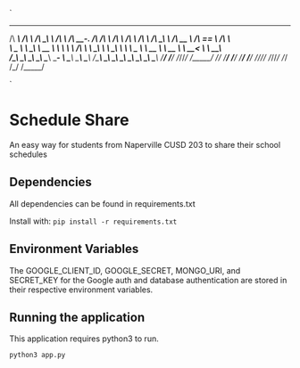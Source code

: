 
`
______   ______   __  __   ______   _____    __  __   __       ______       ______   __  __   ______   ______   ______    
/\  ___\ /\  ___\ /\ \_\ \ /\  ___\ /\  __-. /\ \/\ \ /\ \     /\  ___\     /\  ___\ /\ \_\ \ /\  __ \ /\  == \ /\  ___\   
\ \___  \\ \ \____\ \  __ \\ \  __\ \ \ \/\ \\ \ \_\ \\ \ \____\ \  __\     \ \___  \\ \  __ \\ \  __ \\ \  __< \ \  __\   
 \/\_____\\ \_____\\ \_\ \_\\ \_____\\ \____- \ \_____\\ \_____\\ \_____\    \/\_____\\ \_\ \_\\ \_\ \_\\ \_\ \_\\ \_____\ 
  \/_____/ \/_____/ \/_/\/_/ \/_____/ \/____/  \/_____/ \/_____/ \/_____/     \/_____/ \/_/\/_/ \/_/\/_/ \/_/ /_/ \/_____/ 
                                                                                                                           
`

# Schedule Share
An easy way for students from Naperville CUSD 203 to share their school schedules

## Dependencies
All dependencies can be found in requirements.txt

Install with: `pip install -r requirements.txt`

## Environment Variables
The GOOGLE_CLIENT_ID, GOOGLE_SECRET, MONGO_URI, and SECRET_KEY for the Google auth and database authentication are stored in their respective environment variables.

## Running the application
This application requires python3 to run. 

`python3 app.py`
